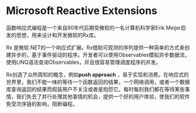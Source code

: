 # Microsoft Reactive Extensions

函数响应式编程是一个来自90年代后期受微软的一名计算机科学家Erik Meijer启发的思想，用来设计和开发微软的Rx库。

Rx 是微软.NET的一个响应式扩展。Rx借助可观测的序列提供一种简单的方式来创建异步的，基于事件驱动的程序。开发者可以使用Observables模拟异步数据流，使用LINQ语法查询Observables，并且很容易管理调度程序的并发。

Rx创造了众所周知的概念，例如**push approach** ，易于实现和消费。在响应式的世界里，我们不能一味的等待一个函数返回的结果，一个网络调用，或者一个数据库查询返回的结果而假装用户不关注或者是抱怨它。每时每刻我们都在等待某些事情，我们失去了并行处理其他事情的机会，提供一个好的用户体验，使我们的软件免受次序链的影响，阻断编程。
